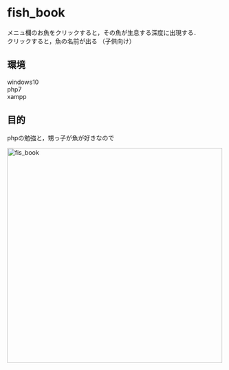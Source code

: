 # fish_book
メニュ欄のお魚をクリックすると，その魚が生息する深度に出現する．  
クリックすると，魚の名前が出る
（子供向け）
## 環境
windows10  
php7  
xampp  

## 目的
phpの勉強と，甥っ子が魚が好きなので

<img width="500" alt="fis_book" src="https://user-images.githubusercontent.com/52119206/82722710-12db1880-9d04-11ea-8988-a81dbcf5bd79.png">
